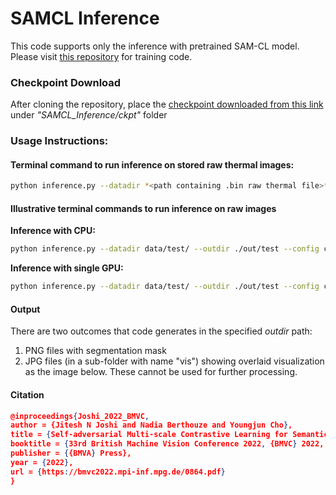 # **SAMCL Inference**
This code supports only the inference with pretrained SAM-CL model. Please visit [this repository](https://github.com/PhysiologicAILab/SAM-CL) for training code.

### **Checkpoint Download**
After cloning the repository, place the [checkpoint downloaded from this link](https://drive.google.com/drive/folders/1durAP--yz51W9WAKdTZ7XgIUpSngKrxA?usp=share_link) under *"SAMCL_Inference/ckpt"* folder

### **Usage Instructions:**

#### Terminal command to run inference on stored raw thermal images:
```bash
python inference.py --datadir *<path containing .bin raw thermal file>* --outdir *<path to store segmentation masks and visualization images>* --config *<config file with input parameters>* [--gpu *gpu_number*]
```

#### Illustrative terminal commands to run inference on raw images
**Inference with CPU:**
```bash
python inference.py --datadir data/test/ --outdir ./out/test --config configs/AU_SAMCL.json
```
**Inference with single GPU:**
```bash
python inference.py --datadir data/test/ --outdir ./out/test --config configs/AU_SAMCL.json --gpu 0
```
#### **Output**
There are two outcomes that code generates in the specified *outdir* path:
1. PNG files with segmentation mask
2. JPG files (in a sub-folder with name "vis") showing overlaid visualization as the image below. These cannot be used for further processing.

#### **Citation**
```json
@inproceedings{Joshi_2022_BMVC,
author = {Jitesh N Joshi and Nadia Berthouze and Youngjun Cho},
title = {Self-adversarial Multi-scale Contrastive Learning for Semantic Segmentation of Thermal Facial Images},
booktitle = {33rd British Machine Vision Conference 2022, {BMVC} 2022, London, UK, November 21-24, 2022},
publisher = {{BMVA} Press},
year = {2022},
url = {https://bmvc2022.mpi-inf.mpg.de/0864.pdf}
}
```

